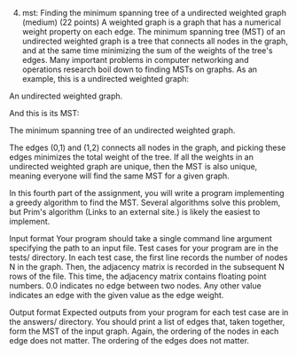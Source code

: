 4. mst: Finding the minimum spanning tree of a undirected weighted graph (medium) (22 points)
A weighted graph is a graph that has a numerical weight property on each edge. The minimum spanning tree (MST) of an undirected weighted graph is a tree that connects all nodes in the graph, and at the same time minimizing the sum of the weights of the tree's edges. Many important problems in computer networking and operations research boil down to finding MSTs on graphs. As an example, this is a undirected weighted graph:

An undirected weighted graph.

And this is its MST:

The minimum spanning tree of an undirected weighted graph.

The edges (0,1) and (1,2) connects all nodes in the graph, and picking these edges minimizes the total weight of the tree. If all the weights in an undirected weighted graph are unique, then the MST is also unique, meaning everyone will find the same MST for a given graph.

In this fourth part of the assignment, you will write a program implementing a greedy algorithm to find the MST. Several algorithms solve this problem, but Prim's algorithm (Links to an external site.) is likely the easiest to implement.

Input format
Your program should take a single command line argument specifying the path to an input file. Test cases for your program are in the tests/ directory. In each test case, the first line records the number of nodes N in the graph. Then, the adjacency matrix is recorded in the subsequent N rows of the file. This time, the adjacency matrix contains floating point numbers. 0.0 indicates no edge between two nodes. Any other value indicates an edge with the given value as the edge weight.

Output format
Expected outputs from your program for each test case are in the answers/ directory. You should print a list of edges that, taken together, form the MST of the input graph. Again, the ordering of the nodes in each edge does not matter. The ordering of the edges does not matter. 
